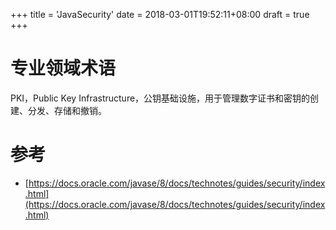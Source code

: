 +++
title = 'JavaSecurity'
date = 2018-03-01T19:52:11+08:00
draft = true
+++

# 专业领域术语
PKI，Public Key Infrastructure，公钥基础设施，用于管理数字证书和密钥的创建、分发、存储和撤销。

# 参考
- [https://docs.oracle.com/javase/8/docs/technotes/guides/security/index.html](https://docs.oracle.com/javase/8/docs/technotes/guides/security/index.html)
